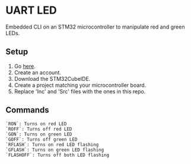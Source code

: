 # UART LED
Embedded CLI on an STM32 microcontroller to manipulate red and green LEDs.

## Setup
1. Go [here](https://my.st.com/content/my_st_com/en/products/development-tools/software-development-tools/stm32-software-development-tools/stm32-ides/stm32cubeide.html).
2. Create an account.
3. Download the STM32CubeIDE.
4. Create a project matching your microcontroller board.
5. Replace 'Inc' and 'Src' files with the ones in this repo.

## Commands
	`RON`: Turns on red LED
	`ROFF`: Turns off red LED
	`GON`: Turns on green LED
	`GOFF`: Turns off green LED
	`RFLASH`: Turns on red LED flashing
	`GFLASH`: Turns on green LED flashing
	`FLASHOFF`: Turns off both LED flashing